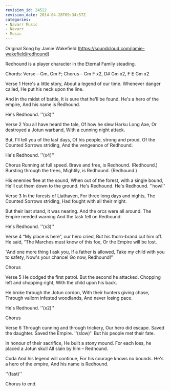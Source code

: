 ```yaml
---
revision_id: 24522
revision_date: 2014-04-28T09:34:57Z
categories:
- Navarr Music
- Navarr
- Music
---
```


Original Song by Jamie Wakefield  (https://soundcloud.com/jamie-wakefield/redhound) 

Redhound is a player character in the Eternal Family steading.

Chords: Verse – Gm,  Gm F; Chorus – Gm F x2, D# Gm x2, F E Gm x2


Verse 1
Here's a little story,
About a legend of our time.
Whenever danger called,
He put his neck upon the line.

And in the midst of battle,
It is sure that he'll be found.
He's a hero of the empire,
And his name is Redhound.

He's Redhound. ''(x3)''

Verse 2
You all have heard the tale,
Of how he slew Harku Long Axe,
Or destroyed a Jotun warband,
With a cunning night attack.

But, I'll tell you of the last days,
Of his people, strong and proud,
Of the Counted Sorrows striding,
And the vengeance of Redhound.

He's Redhound. ''(x4)''

Chorus
Running at full speed.
Brave and free, is Redhound. (Redhound.)
Bursting through the trees,
Mightily, is Redhound. (Redhound.)

His enemies flee at the sound,
When out of the forest, with a single bound,
He'll cut them down to the ground.
He's Redhound. He's Redhound. 
''howl''

Verse 3
In the forests of Liathaven,
For three long days and nights,
The Counted Sorrows striding,
Had fought with all their might.

But their last stand, it was nearing.
And the orcs were all around.
The Empire needed warning
And the task fell on Redhound.

He's Redhound. ''(x3)''

Verse 4
“My place is here”, our hero cried,
But his thorn-brand cut him off. He said, 
“The Marches must know of this foe,
Or the Empire will be lost.

“And one more thing I ask you,
If a father is allowed,
Take my child with you to safety,
Now's your chance! Go now, Redhound!”

Chorus

Verse 5
He dodged the first patrol.
But the second he attacked.
Chopping left and chopping right,
With the child upon his back.

He broke through the Jotun cordon,
With their hunters giving chase,
Through vallorn infested woodlands,
And never losing pace.

He's Redhound. ''(x2)''

Chorus

Verse 6
Through cunning and through trickery,
Our hero did escape.
Saved the daughter. Saved the Empire.
''(slow)''
But his people met their fate.

In honour of their sacrifice,
He built a stony mound.
For each loss, he placed a Jotun skull 
All slain by him – Redhound.

Coda
And his legend will continue,
For his courage knows no bounds.
He's a hero of the empire,
And his name is Redhound.

''(fast)''

Chorus to end.




